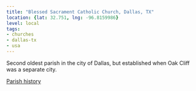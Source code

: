 ```yaml
---
title: "Blessed Sacrament Catholic Church, Dallas, TX"
location: {lat: 32.751, lng: -96.8159986}
level: local
tags:
- churches
- dallas-tx
- usa
---
```


Second oldest parish in the city of Dallas, but established when Oak Cliff was a separate city.

[Parish history](https://www.bsdallas.org/about-our-parish#:~:text=Our%20History,later%20converted%20to%20Marsalis%20Avenue.)

